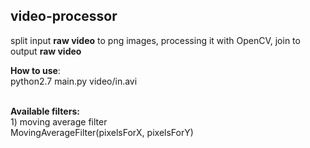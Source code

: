 ## video-processor

split input <b>raw video</b> to png images, processing it with OpenCV, join to output <b>raw video</b>

<b>How to use</b>:<br>
python2.7 main.py video/in.avi

<br>
<b>Available filters:</b><br>
1) moving average filter<br>
MovingAverageFilter(pixelsForX, pixelsForY)